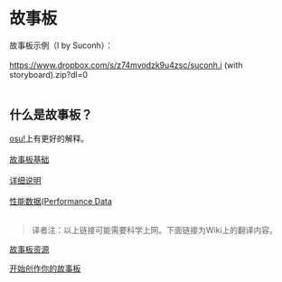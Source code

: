 # 故事板
故事板示例（I by Suconh）：<br>
<br>
https://www.dropbox.com/s/z74mvodzk9u4zsc/suconh.i (with storyboard).zip?dl=0<br>
<br>
## 什么是故事板？
[osu!](https://osu.ppy.sh/help/wiki/Storyboards)上有更好的解释。<br>
<br>
[故事板基础](https://www.notion.so/Storyboarding-Basics-7897a9b0112841b09bd5e0b465d22a51)<br>
<br>
[详细说明](https://www.notion.so/Full-Specification-4aece3f705d0485495b64564167e76ce)<br>
<br>
[性能数据(Performance Data](https://www.notion.so/194b52facc824d28a5756fb420d206c3?v=9f9b51b1ab2342d2876ee338a9648564)<br>
<br>
> 译者注：以上链接可能需要科学上网。下面链接为Wiki上的翻译内容。



[故事板资源](https://github.com/Teages/Cytoid-wiki-Chinese/blob/master/guides/storybarding/Storyboardresource.md)

[开始创作你的故事板](https://github.com/Teages/Cytoid-wiki-Chinese/blob/master/guides/storybarding/storyboard_started.md)
